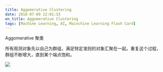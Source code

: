```yaml
---
title: Aggomerative Clustering
date: 2018-07-09 22:01:53
en_title: Aggomerative Clustering
tags: [Machine Learning, AI, Mainchine Learning Flash Card]
---
```


Aggomerative 聚类

所有观测对象先以自己为群组，满足特定准则的对象汇聚在一起。重复这个过程，群组不断增大，直到某个端点饱和。

<img src="https://img.yingjoy.cn/image/2018/07/Aggomerative_Clustering_web.png" class="aligncenter size-full wp-image-639" />
